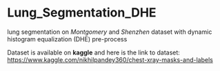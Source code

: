 # Lung_Segmentation_DHE
lung segmentation on _Montgomery_ and _Shenzhen_ dataset with dynamic histogram equalization (DHE) pre-process

Dataset is available on **kaggle** and here is the link to dataset:
https://www.kaggle.com/nikhilpandey360/chest-xray-masks-and-labels
